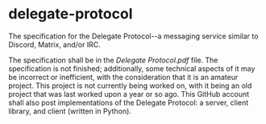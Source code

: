 # delegate-protocol
The specification for the Delegate Protocol--a messaging service similar to Discord, Matrix, and/or IRC. 

The specification shall be in the *Delegate Protocol.pdf* file. The specification is not finished; additionally, some technical aspects of it may be incorrect or inefficient, with the consideration that it is an amateur project. This project is not currently being worked on, with it being an old project that was last worked upon a year or so ago. This GitHub account shall also post implementations of the Delegate Protocol: a server, client library, and client (written in Python). 
